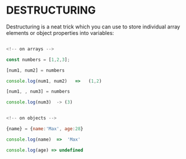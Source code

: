 # DESTRUCTURING

Destructuring is a neat trick which you can use to store individual array elements or object properties into variables:

```js

<!-- on arrays -->

const numbers = [1,2,3];

[num1, num2] = numbers

console.log(num1, num2)   =>   (1,2)

[num1, , num3] = numbers

console.log(num3)  -> (3)


<!-- on objects -->

{name} = {name:'Max', age:28}

console.log(name)  =>  'Max'

console.log(age) => undefined
```